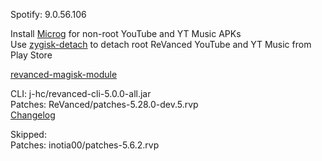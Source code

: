 Spotify: 9.0.56.106  

Install [Microg](https://github.com/ReVanced/GmsCore/releases) for non-root YouTube and YT Music APKs  
Use [zygisk-detach](https://github.com/j-hc/zygisk-detach) to detach root ReVanced YouTube and YT Music from Play Store  

[revanced-magisk-module](https://github.com/j-hc/revanced-magisk-module)
  
CLI: j-hc/revanced-cli-5.0.0-all.jar  
Patches: ReVanced/patches-5.28.0-dev.5.rvp  
[Changelog](https://github.com/ReVanced/revanced-patches/releases/tag/v5.28.0-dev.5)  

Skipped:  
Patches: inotia00/patches-5.6.2.rvp                                            
